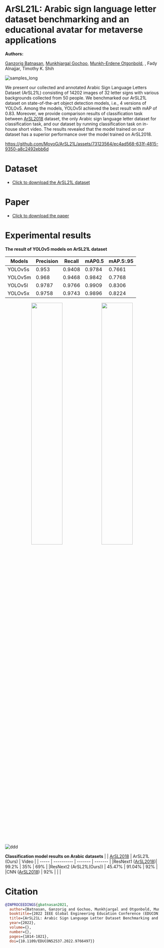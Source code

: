 # ArSL21L: Arabic sign language letter dataset benchmarking and an educational avatar for metaverse applications
**Authors:**

[Ganzorig Batnasan](https://github.com/ganzob/), [Munkhjargal Gochoo](https://github.com/moyog/), [Munkh-Erdene Otgonbold](https://github.com/omunkhuush/), , Fady Alnajjar, Timothy K. Shih

![samples_long](https://github.com/MoyoG/ArSL21L/assets/73123564/3a18ade6-d11d-422f-8ce4-4c435a4fb2ee)

We present our collected and annotated Arabic Sign Language Letters Dataset (ArSL21L) consisting of 14202 images of 32 letter signs with various backgrounds collected from 50 people. We benchmarked our ArSL21L dataset on state-of-the-art object detection models, i.e., 4 versions of YOLOv5. Among the models, YOLOv5l achieved the best result with mAP of 0.83. Moreover, we provide comparison results of classification task between [ArSL2018](https://www.sciencedirect.com/science/article/pii/S2352340919301283) dataset, the only Arabic sign language letter dataset for classification task, and our dataset by running classification task on in-house short video. The results revealed that the model trained on our dataset has a superior performance over the model trained on ArSL2018.






https://github.com/MoyoG/ArSL21L/assets/73123564/ec4ad568-631f-4815-9350-a8c2492ebb6d



# Dataset
- [Click to download the ArSL21L dataset](https://data.mendeley.com/datasets/8hrn3bvdvk)

# Paper
- [Click to download the paper](https://ieeexplore.ieee.org/abstract/document/9766497)

# Experimental results
**The result of YOLOv5 models on ArSL21L dataset**

| Models   | Precision | Recall | mAP0.5 | mAP.5:.95 |
| -------- | --------- | ------ | ------ | ---------
| YOLOv5s  | 0.953     | 0.9408 | 0.9784 |  0.7661   |
| YOLOv5m  | 0.968     | 0.9468 | 0.9842 |  0.7768   |
| YOLOv5l  | 0.9787    | 0.9766 | 0.9909 |  0.8306   |
| YOLOv5x  | 0.9758    | 0.9743 | 0.9896 |  0.8224   |

<p align="center" width="100%" displat=flex>
    <img width="45%"  src="https://github.com/MoyoG/ArSL21L/assets/73123564/05027a3c-5834-42dc-a344-eb58aa1e5160">
    <img width="45%" src="https://github.com/MoyoG/ArSL21L/assets/73123564/1369c189-fa20-4ff3-8c66-35132207157d">
</p>

![ddd](https://github.com/MoyoG/ArSL21L/assets/73123564/9baefd7c-de5d-4e74-b04a-936c51dcb1f7)

**Classification model results on Arabic datasets**
|       | [ArSL2018](https://www.sciencedirect.com/science/article/pii/S2352340919301283) | ArSL21L (Ours) | Video |
| ----- | ---------- | ------- | ------- |
|ResNext1 ([ArSL2018](https://www.sciencedirect.com/science/article/pii/S2352340919301283))| 99.2% | 35% | 69% |
|ResNext2 (ArSL21L(Ours)) |   45.47%   | 91.04% | 92% |
|CNN ([ArSL2018](https://www.sciencedirect.com/science/article/pii/S2352340919301283)) |    92%  |       |      |

# Citation
```bibtex
@INPROCEEDINGS{gbatnasan2021,
  author={Batnasan, Ganzorig and Gochoo, Munkhjargal and Otgonbold, Munkh-Erdene and Alnajjar, Fady and Shih, Timothy K},
  booktitle={2022 IEEE Global Engineering Education Conference (EDUCON)}, 
  title={ArSL21L: Arabic Sign Language Letter Dataset Benchmarking and an Educational Avatar for Metaverse Applications}, 
  year={2022},
  volume={},
  number={},
  pages={1814-1821},
  doi={10.1109/EDUCON52537.2022.9766497}}
